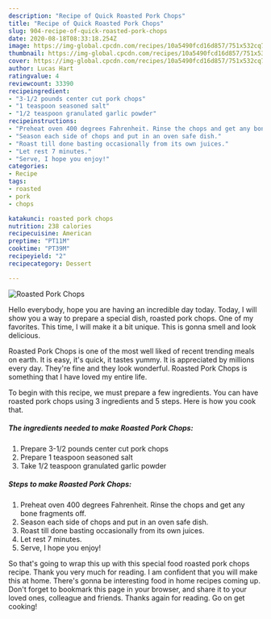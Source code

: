 ```yaml
---
description: "Recipe of Quick Roasted Pork Chops"
title: "Recipe of Quick Roasted Pork Chops"
slug: 904-recipe-of-quick-roasted-pork-chops
date: 2020-08-18T08:33:18.254Z
image: https://img-global.cpcdn.com/recipes/10a5490fcd16d857/751x532cq70/roasted-pork-chops-recipe-main-photo.jpg
thumbnail: https://img-global.cpcdn.com/recipes/10a5490fcd16d857/751x532cq70/roasted-pork-chops-recipe-main-photo.jpg
cover: https://img-global.cpcdn.com/recipes/10a5490fcd16d857/751x532cq70/roasted-pork-chops-recipe-main-photo.jpg
author: Lucas Hart
ratingvalue: 4
reviewcount: 33390
recipeingredient:
- "3-1/2 pounds center cut pork chops"
- "1 teaspoon seasoned salt"
- "1/2 teaspoon granulated garlic powder"
recipeinstructions:
- "Preheat oven 400 degrees Fahrenheit. Rinse the chops and get any bone fragments off."
- "Season each side of chops and put in an oven safe dish."
- "Roast till done basting occasionally from its own juices."
- "Let rest 7 minutes."
- "Serve, I hope you enjoy!"
categories:
- Recipe
tags:
- roasted
- pork
- chops

katakunci: roasted pork chops 
nutrition: 238 calories
recipecuisine: American
preptime: "PT11M"
cooktime: "PT39M"
recipeyield: "2"
recipecategory: Dessert

---
```



![Roasted Pork Chops](https://img-global.cpcdn.com/recipes/10a5490fcd16d857/751x532cq70/roasted-pork-chops-recipe-main-photo.jpg)

Hello everybody, hope you are having an incredible day today. Today, I will show you a way to prepare a special dish, roasted pork chops. One of my favorites. This time, I will make it a bit unique. This is gonna smell and look delicious.

Roasted Pork Chops is one of the most well liked of recent trending meals on earth. It is easy, it's quick, it tastes yummy. It is appreciated by millions every day. They're fine and they look wonderful. Roasted Pork Chops is something that I have loved my entire life.




To begin with this recipe, we must prepare a few ingredients. You can have roasted pork chops using 3 ingredients and 5 steps. Here is how you cook that.

<!--inarticleads1-->

##### The ingredients needed to make Roasted Pork Chops:

1. Prepare 3-1/2 pounds center cut pork chops
1. Prepare 1 teaspoon seasoned salt
1. Take 1/2 teaspoon granulated garlic powder




<!--inarticleads2-->

##### Steps to make Roasted Pork Chops:

1. Preheat oven 400 degrees Fahrenheit. Rinse the chops and get any bone fragments off.
1. Season each side of chops and put in an oven safe dish.
1. Roast till done basting occasionally from its own juices.
1. Let rest 7 minutes.
1. Serve, I hope you enjoy!




So that's going to wrap this up with this special food roasted pork chops recipe. Thank you very much for reading. I am confident that you will make this at home. There's gonna be interesting food in home recipes coming up. Don't forget to bookmark this page in your browser, and share it to your loved ones, colleague and friends. Thanks again for reading. Go on get cooking!
